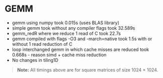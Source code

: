 # GEMM
- gemm using numpy took 0.015s (uses BLAS library)
- simple gemm took without any compiler flags took 32.589s
- gemm_redR where we reduce 1 read of C took 22.7s
- gemm compiled with flags -O3 and -march=native took 1.5s with or without 1 read reduction of C
- loop interchanged gemm in which cache misses are reduced took 0.668s - reason simd + cache miss reduction
- No changes in tiling1D
> **Note:** All timings above are for square matrices of size 1024 × 1024.


